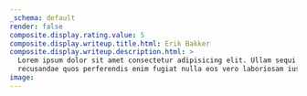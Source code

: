 ```yaml
---
_schema: default
render: false
composite.display.rating.value: 5
composite.display.writeup.title.html: Erik Bakker
composite.display.writeup.description.html: >
  Lorem ipsum dolor sit amet consectetur adipisicing elit. Ullam sequi
  recusandae quos perferendis enim fugiat nulla eos vero laboriosam iusto! Porro quidem quos, voluptates, quas, quae.
image: 
---
```

